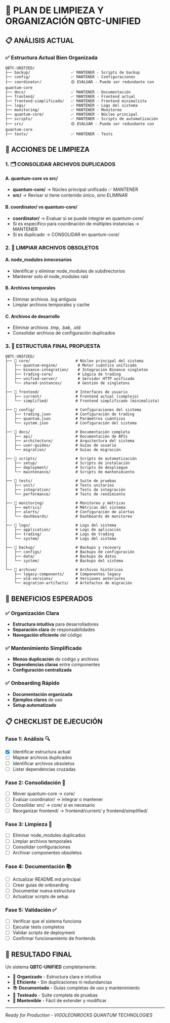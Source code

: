 # 🧹 PLAN DE LIMPIEZA Y ORGANIZACIÓN QBTC-UNIFIED

## 📋 ANÁLISIS ACTUAL

### ✅ Estructura Actual Bien Organizada
```
QBTC-UNIFIED/
├── backup/                  ✅ MANTENER - Scripts de backup
├── config/                  ✅ MANTENER - Configuraciones
├── coordinator/             🟡 EVALUAR - Puede ser redundante con quantum-core
├── docs/                    ✅ MANTENER - Documentación
├── frontend/                ✅ MANTENER - Frontend actual
├── frontend-simplificado/   ✅ MANTENER - Frontend minimalista
├── logs/                    ✅ MANTENER - Logs del sistema
├── monitoring/              ✅ MANTENER - Monitoreo
├── quantum-core/            ✅ MANTENER - Núcleo principal
├── scripts/                 ✅ MANTENER - Scripts de automatización
├── src/                     🟡 EVALUAR - Puede ser redundante con quantum-core
├── tests/                   ✅ MANTENER - Tests
```

## 🎯 ACCIONES DE LIMPIEZA

### 1. 🗂️ CONSOLIDAR ARCHIVOS DUPLICADOS

#### A. quantum-core vs src/
- **quantum-core/** → Núcleo principal unificado ✅ MANTENER
- **src/** → Revisar si tiene contenido único, sino ELIMINAR

#### B. coordinator/ vs quantum-core/
- **coordinator/** → Evaluar si se puede integrar en quantum-core/
- Si es específico para coordinación de múltiples instancias → MANTENER
- Si es duplicado → CONSOLIDAR en quantum-core/

### 2. 🧼 LIMPIAR ARCHIVOS OBSOLETOS

#### A. node_modules innecesarios
- Identificar y eliminar node_modules de subdirectorios
- Mantener solo el node_modules raíz

#### B. Archivos temporales
- Eliminar archivos .log antiguos
- Limpiar archivos temporales y cache

#### C. Archivos de desarrollo
- Eliminar archivos .tmp, .bak, .old
- Consolidar archivos de configuración duplicados

### 3. 📁 ESTRUCTURA FINAL PROPUESTA

```
QBTC-UNIFIED/
├── 📁 core/                    # Núcleo principal del sistema
│   ├── quantum-engine/         # Motor cuántico unificado
│   ├── binance-integration/    # Integración Binance singleton
│   ├── trading-core/           # Lógica de trading
│   ├── unified-server/         # Servidor HTTP unificado
│   └── shared-instances/       # Gestión de singletons
│
├── 📁 frontend/                # Interfaces de usuario
│   ├── current/               # Frontend actual (complejo)
│   └── simplified/            # Frontend simplificado (minimalista)
│
├── 📁 config/                  # Configuraciones del sistema
│   ├── trading.json           # Configuración de trading
│   ├── quantum.json           # Parámetros cuánticos
│   └── system.json            # Configuración del sistema
│
├── 📁 docs/                    # Documentación completa
│   ├── api/                   # Documentación de APIs
│   ├── architecture/          # Arquitectura del sistema
│   ├── user-guides/           # Guías de usuario
│   └── migration/             # Guías de migración
│
├── 📁 scripts/                 # Scripts de automatización
│   ├── setup/                 # Scripts de instalación
│   ├── deployment/            # Scripts de despliegue
│   └── maintenance/           # Scripts de mantenimiento
│
├── 📁 tests/                   # Suite de pruebas
│   ├── unit/                  # Tests unitarios
│   ├── integration/           # Tests de integración
│   └── performance/           # Tests de rendimiento
│
├── 📁 monitoring/              # Monitoreo y métricas
│   ├── metrics/               # Métricas del sistema
│   ├── alerts/                # Configuración de alertas
│   └── dashboards/            # Dashboards de monitoreo
│
├── 📁 logs/                    # Logs del sistema
│   ├── application/           # Logs de aplicación
│   ├── trading/               # Logs de trading
│   └── system/                # Logs del sistema
│
├── 📁 backup/                  # Backups y recovery
│   ├── configs/               # Backups de configuración
│   ├── data/                  # Backups de datos
│   └── system/                # Backups del sistema
│
└── 📁 archive/                 # Archivos históricos
    ├── legacy-components/     # Componentes legacy
    ├── old-versions/          # Versiones anteriores
    └── migration-artifacts/   # Artefactos de migración
```

## 🚀 BENEFICIOS ESPERADOS

### ✅ Organización Clara
- **Estructura intuitiva** para desarrolladores
- **Separación clara** de responsabilidades
- **Navegación eficiente** del código

### ✅ Mantenimiento Simplificado
- **Menos duplicación** de código y archivos
- **Dependencias claras** entre componentes
- **Configuración centralizada**

### ✅ Onboarding Rápido
- **Documentación organizada**
- **Ejemplos claros** de uso
- **Setup automatizado**

## 📋 CHECKLIST DE EJECUCIÓN

### Fase 1: Análisis 🔍
- [x] Identificar estructura actual
- [ ] Mapear archivos duplicados
- [ ] Identificar archivos obsoletos
- [ ] Listar dependencias cruzadas

### Fase 2: Consolidación 🔄
- [ ] Mover quantum-core → core/
- [ ] Evaluar coordinator/ → integrar o mantener
- [ ] Consolidar src/ → core/ si es necesario
- [ ] Reorganizar frontend/ → frontend/current/ y frontend/simplified/

### Fase 3: Limpieza 🧹
- [ ] Eliminar node_modules duplicados
- [ ] Limpiar archivos temporales
- [ ] Consolidar configuraciones
- [ ] Archivar componentes obsoletos

### Fase 4: Documentación 📚
- [ ] Actualizar README.md principal
- [ ] Crear guías de onboarding
- [ ] Documentar nueva estructura
- [ ] Actualizar scripts de setup

### Fase 5: Validación ✅
- [ ] Verificar que el sistema funciona
- [ ] Ejecutar tests completos
- [ ] Validar scripts de deployment
- [ ] Confirmar funcionamiento de frontends

## 🎯 RESULTADO FINAL

Un sistema **QBTC-UNIFIED** completamente:
- 🔧 **Organizado** - Estructura clara e intuitiva
- 🚀 **Eficiente** - Sin duplicaciones ni redundancias
- 📚 **Documentado** - Guías completas de uso y mantenimiento
- 🧪 **Testeado** - Suite completa de pruebas
- 🔄 **Mantenible** - Fácil de extender y modificar

---
*Ready for Production - VIGOLEONROCKS QUANTUM TECHNOLOGIES*
